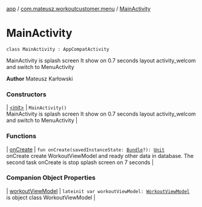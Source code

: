 [app](../../index.md) / [com.mateusz.workoutcustomer.menu](../index.md) / [MainActivity](./index.md)

# MainActivity

`class MainActivity : AppCompatActivity`

MainActivity is splash screen
It show  on 0.7 seconds layout activity_welcom and switch to MenuActivity

**Author**
Mateusz Karłowski

### Constructors

| [&lt;init&gt;](-init-.md) | `MainActivity()`<br>MainActivity is splash screen It show  on 0.7 seconds layout activity_welcom and switch to MenuActivity |

### Functions

| [onCreate](on-create.md) | `fun onCreate(savedInstanceState: `[`Bundle`](https://developer.android.com/reference/android/os/Bundle.html)`?): `[`Unit`](https://kotlinlang.org/api/latest/jvm/stdlib/kotlin/-unit/index.html)<br>onCreate create WorkoutViewModel and ready other data in database. The second task onCreate is stop splash screen on 7 seconds |

### Companion Object Properties

| [workoutViewModel](workout-view-model.md) | `lateinit var workoutViewModel: `[`WorkoutViewModel`](../../com.mateusz.workoutcustomer.database/-workout-view-model/index.md)<br>is object class WorkoutViewModel |

